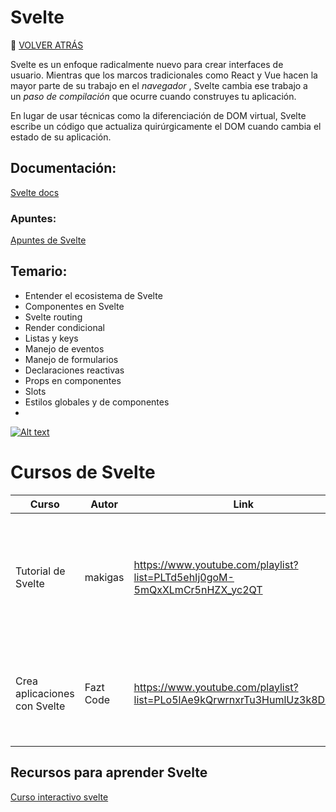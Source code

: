 # Svelte
🚀 [VOLVER ATRÁS](https://github.com/guides4all/Ruta-FrontEnd)

Svelte es un enfoque radicalmente nuevo para crear interfaces de usuario. Mientras que los marcos tradicionales como React y Vue hacen la mayor parte de su trabajo en el *navegador* , Svelte cambia ese trabajo a un *paso de compilación* que ocurre cuando construyes tu aplicación.

En lugar de usar técnicas como la diferenciación de DOM virtual, Svelte escribe un código que actualiza quirúrgicamente el DOM cuando cambia el estado de su aplicación.

## Documentación:

[Svelte docs](https://svelte.dev/docs)

### Apuntes:
[Apuntes de Svelte](https://www.notion.so/Svelte-0e695b70ee704921aaeb0422fb59a72d)

## Temario:

- Entender el ecosistema de Svelte
- Componentes en Svelte
- Svelte routing
- Render condicional
- Listas y keys
- Manejo de eventos
- Manejo de formularios
- Declaraciones reactivas
- Props en componentes
- Slots
- Estilos globales y de componentes
- 
[![Alt text](https://img.youtube.com/vi/pze2JJj82XA/0.jpg)](https://www.youtube.com/watch?v=pze2JJj82XA)


# Cursos de Svelte

| Curso | Autor | Link | Descripción |
| --- | --- | --- | --- |
| Tutorial de Svelte | makigas | https://www.youtube.com/playlist?list=PLTd5ehIj0goM-5mQxXLmCr5nHZX_yc2QT | Aprende los conceptos básicos de este framework orientado a componentes para crear apps reactivas y modulares. |
| Crea aplicaciones con Svelte | Fazt Code | https://www.youtube.com/playlist?list=PLo5lAe9kQrwrnxrTu3HumlUz3k8DP1_r7 | Con esta serie de tutoriales aplicarás y profundizarás tus conocimientos sobre este framework. |

## Recursos para aprender Svelte
[Curso interactivo svelte](https://scrimba.com/learn/learnsvelte)
